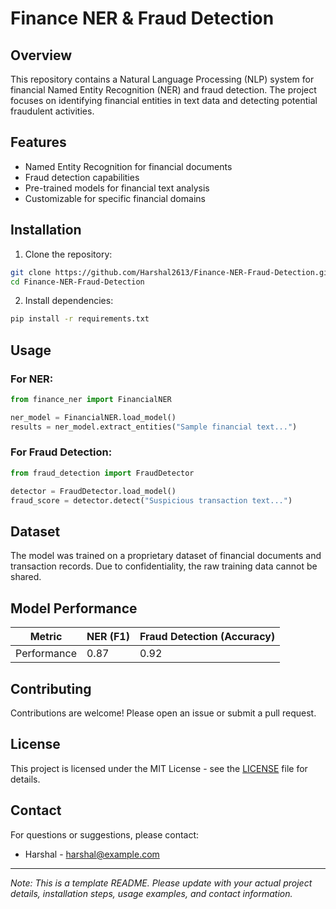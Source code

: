 # Finance NER & Fraud Detection

## Overview
This repository contains a Natural Language Processing (NLP) system for financial Named Entity Recognition (NER) and fraud detection. The project focuses on identifying financial entities in text data and detecting potential fraudulent activities.

## Features

- Named Entity Recognition for financial documents
- Fraud detection capabilities
- Pre-trained models for financial text analysis
- Customizable for specific financial domains

## Installation

1. Clone the repository:
```bash
git clone https://github.com/Harshal2613/Finance-NER-Fraud-Detection.git
cd Finance-NER-Fraud-Detection
```

2. Install dependencies:
```bash
pip install -r requirements.txt
```

## Usage

### For NER:
```python
from finance_ner import FinancialNER

ner_model = FinancialNER.load_model()
results = ner_model.extract_entities("Sample financial text...")
```

### For Fraud Detection:
```python
from fraud_detection import FraudDetector

detector = FraudDetector.load_model()
fraud_score = detector.detect("Suspicious transaction text...")
```

## Dataset

The model was trained on a proprietary dataset of financial documents and transaction records. Due to confidentiality, the raw training data cannot be shared.

## Model Performance

| Metric        | NER (F1) | Fraud Detection (Accuracy) |
|---------------|----------|----------------------------|
| Performance   | 0.87     | 0.92                       |

## Contributing

Contributions are welcome! Please open an issue or submit a pull request.

## License

This project is licensed under the MIT License - see the [LICENSE](LICENSE) file for details.

## Contact

For questions or suggestions, please contact:
- Harshal - [harshal@example.com](mailto:harshal@example.com)

---

*Note: This is a template README. Please update with your actual project details, installation steps, usage examples, and contact information.*
